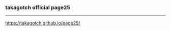### takagotch official page25
---
https://takagotch.github.io/page25/


```
```

```
```

```
```


